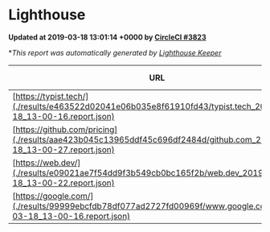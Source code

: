 
# Lighthouse

**Updated at 2019-03-18 13:01:14 +0000 by [CircleCI #3823](https://circleci.com/gh/ItinerisLtd/lighthouse-keeper-example/3823)**

**This report was automatically generated by [Lighthouse Keeper](https://github.com/itinerisltd/lighthouse-keeper)*

| URL | Performance | Accessibility | Best Practices | SEO | PWA | Updated At |
| --- | --- | --- | --- | --- | --- | --- |
| [https://typist.tech/](./results/e463522d02041e06b035e8f61910fd43/typist.tech_2019-03-18_13-00-16.report.json) | 1 |  |  |  |  | 2019-03-18T13:00:16.597Z |
| [https://github.com/pricing](./results/aae423b045c13965ddf45c696df2484d/github.com_2019-03-18_13-00-27.report.json) | 0.84 | 0.89 | 0.93 | 0.9 | 0.58 | 2019-03-18T13:00:27.961Z |
| [https://web.dev/](./results/e09021ae7f54dd9f3b549cb0bc165f2b/web.dev_2019-03-18_13-00-22.report.json) | 0.91 | 0.93 | 1 | 0.87 | 1 | 2019-03-18T13:00:22.776Z |
| [https://google.com/](./results/99999ebcfdb78df077ad2727fd00969f/www.google.com_2019-03-18_13-00-16.report.json) | 0.93 | 0.71 | 0.93 | 0.8 | 0.58 | 2019-03-18T13:00:16.537Z |
